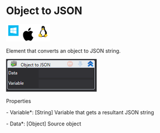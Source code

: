 # Object to JSON

![](<../../../../.gitbook/assets/image (191).png>)

Element that converts an object to JSON string.

![](<../../../../.gitbook/assets/1 (6).png>)

Properties

&#x20;\- Variable\*: \[String] Variable that gets a resultant JSON string

&#x20;\- Data\*: \[Object] Source object
